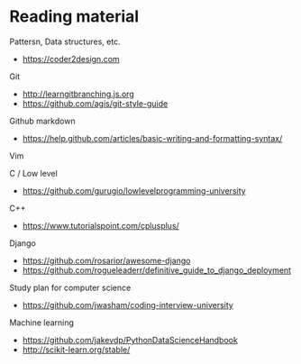 # Reading material

Pattersn, Data structures, etc.
- https://coder2design.com

Git
- http://learngitbranching.js.org
- https://github.com/agis/git-style-guide

Github markdown
- https://help.github.com/articles/basic-writing-and-formatting-syntax/

Vim

C / Low level
- https://github.com/gurugio/lowlevelprogramming-university

C++
- https://www.tutorialspoint.com/cplusplus/

Django
- https://github.com/rosarior/awesome-django
- https://github.com/rogueleaderr/definitive_guide_to_django_deployment

Study plan for computer science
- https://github.com/jwasham/coding-interview-university

Machine learning
- https://github.com/jakevdp/PythonDataScienceHandbook
- http://scikit-learn.org/stable/

